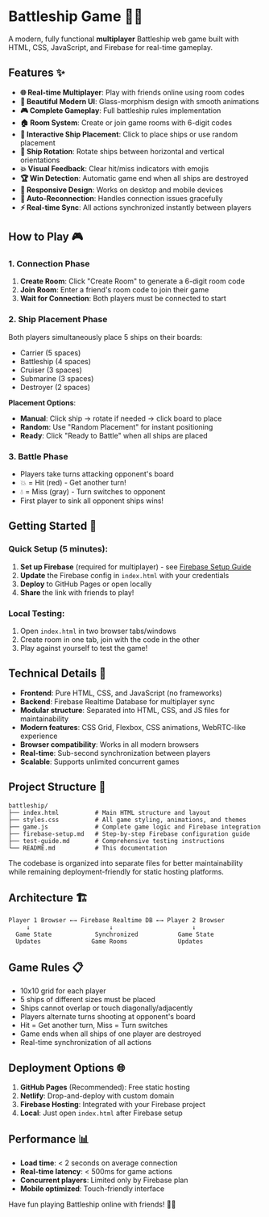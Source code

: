 # Battleship Game 🚢⚓

A modern, fully functional **multiplayer** Battleship web game built with HTML, CSS, JavaScript, and Firebase for real-time gameplay.

## Features ✨

- **🌐 Real-time Multiplayer**: Play with friends online using room codes
- **🎨 Beautiful Modern UI**: Glass-morphism design with smooth animations
- **🎮 Complete Gameplay**: Full battleship rules implementation
- **🏠 Room System**: Create or join game rooms with 6-digit codes
- **🚢 Interactive Ship Placement**: Click to place ships or use random placement
- **🔄 Ship Rotation**: Rotate ships between horizontal and vertical orientations
- **💥 Visual Feedback**: Clear hit/miss indicators with emojis
- **🏆 Win Detection**: Automatic game end when all ships are destroyed
- **📱 Responsive Design**: Works on desktop and mobile devices
- **🔄 Auto-Reconnection**: Handles connection issues gracefully
- **⚡ Real-time Sync**: All actions synchronized instantly between players

## How to Play 🎮

### 1. Connection Phase
1. **Create Room**: Click "Create Room" to generate a 6-digit room code
2. **Join Room**: Enter a friend's room code to join their game
3. **Wait for Connection**: Both players must be connected to start

### 2. Ship Placement Phase
Both players simultaneously place 5 ships on their boards:
- Carrier (5 spaces)
- Battleship (4 spaces)
- Cruiser (3 spaces)
- Submarine (3 spaces)
- Destroyer (2 spaces)

**Placement Options**:
- **Manual**: Click ship → rotate if needed → click board to place
- **Random**: Use "Random Placement" for instant positioning
- **Ready**: Click "Ready to Battle" when all ships are placed

### 3. Battle Phase
- Players take turns attacking opponent's board
- 💥 = Hit (red) - Get another turn!
- 💧 = Miss (gray) - Turn switches to opponent
- First player to sink all opponent ships wins!

## Getting Started 🚀

### Quick Setup (5 minutes):
1. **Set up Firebase** (required for multiplayer) - see [Firebase Setup Guide](firebase-setup.md)
2. **Update** the Firebase config in `index.html` with your credentials
3. **Deploy** to GitHub Pages or open locally
4. **Share** the link with friends to play!

### Local Testing:
1. Open `index.html` in two browser tabs/windows
2. Create room in one tab, join with the code in the other
3. Play against yourself to test the game!

## Technical Details 🔧

- **Frontend**: Pure HTML, CSS, and JavaScript (no frameworks)
- **Backend**: Firebase Realtime Database for multiplayer sync
- **Modular structure**: Separated into HTML, CSS, and JS files for maintainability
- **Modern features**: CSS Grid, Flexbox, CSS animations, WebRTC-like experience
- **Browser compatibility**: Works in all modern browsers
- **Real-time**: Sub-second synchronization between players
- **Scalable**: Supports unlimited concurrent games

## Project Structure 📁

```
battleship/
├── index.html          # Main HTML structure and layout
├── styles.css          # All game styling, animations, and themes
├── game.js             # Complete game logic and Firebase integration
├── firebase-setup.md   # Step-by-step Firebase configuration guide
├── test-guide.md       # Comprehensive testing instructions
└── README.md           # This documentation
```

The codebase is organized into separate files for better maintainability while remaining deployment-friendly for static hosting platforms.

## Architecture 🏗️

```
Player 1 Browser ←→ Firebase Realtime DB ←→ Player 2 Browser
     ↓                      ↓                      ↓
  Game State            Synchronized           Game State
  Updates              Game Rooms              Updates
```

## Game Rules 📋

- 10x10 grid for each player
- 5 ships of different sizes must be placed
- Ships cannot overlap or touch diagonally/adjacently
- Players alternate turns shooting at opponent's board
- Hit = Get another turn, Miss = Turn switches
- Game ends when all ships of one player are destroyed
- Real-time synchronization of all actions

## Deployment Options 🌐

1. **GitHub Pages** (Recommended): Free static hosting
2. **Netlify**: Drop-and-deploy with custom domain
3. **Firebase Hosting**: Integrated with your Firebase project
4. **Local**: Just open `index.html` after Firebase setup

## Performance 📊

- **Load time**: < 2 seconds on average connection
- **Real-time latency**: < 500ms for game actions
- **Concurrent players**: Limited only by Firebase plan
- **Mobile optimized**: Touch-friendly interface

Have fun playing Battleship online with friends! 🎯🌐 
